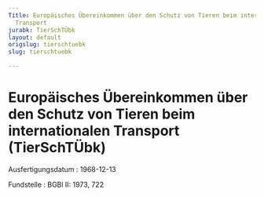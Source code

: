 ```yaml
---
Title: Europäisches Übereinkommen über den Schutz von Tieren beim internationalen
  Transport
jurabk: TierSchTÜbk
layout: default
origslug: tierschtuebk
slug: tierschtuebk

---
```


# Europäisches Übereinkommen über den Schutz von Tieren beim internationalen Transport (TierSchTÜbk)

Ausfertigungsdatum
:   1968-12-13

Fundstelle
:   BGBl II: 1973, 722

